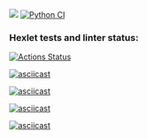 <a href="https://codeclimate.com/github/codeclimate/codeclimate/maintainability"><img src="https://api.codeclimate.com/v1/badges/a99a88d28ad37a79dbf6/maintainability" /></a>
[![Python CI](https://github.com/exproots/python-project-lvl1/actions/workflows/my_test_linter.yml/badge.svg)](https://github.com/exproots/python-project-lvl1/actions/workflows/my_test_linter.yml)
### Hexlet tests and linter status:
[![Actions Status](https://github.com/exproots/python-project-lvl1/workflows/hexlet-check/badge.svg)](https://github.com/exproots/python-project-lvl1/actions)

[![asciicast](https://asciinema.org/a/1SgeiN5jHIdCTBVDQ2Wp4bnQE.svg)](https://asciinema.org/a/1SgeiN5jHIdCTBVDQ2Wp4bnQE)

[![asciicast](https://asciinema.org/a/7q2s2HEz9BCdtRORXIfWiydLK.svg)](https://asciinema.org/a/7q2s2HEz9BCdtRORXIfWiydLK)


[![asciicast](https://asciinema.org/a/28bMIbqPbXUOzIg0tNHBNHH2e.svg)](https://asciinema.org/a/28bMIbqPbXUOzIg0tNHBNHH2e)


[![asciicast](https://asciinema.org/a/Zgmbq5ZAKN6UD44Jc5hJ51W7V.svg)](https://asciinema.org/a/Zgmbq5ZAKN6UD44Jc5hJ51W7V)

